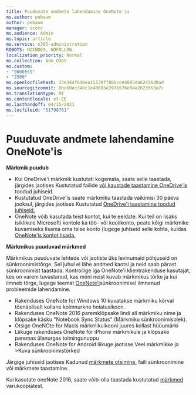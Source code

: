 ```yaml
---
title: Puuduvate andmete lahendamine OneNote'is
ms.author: pebaum
author: pebaum
manager: scotv
ms.audience: Admin
ms.topic: article
ms.service: o365-administration
ROBOTS: NOINDEX, NOFOLLOW
localization_priority: Normal
ms.collection: Adm_O365
ms.custom:
- "9000559"
- "2500"
ms.openlocfilehash: 33e344f6d6ea15139ff88bcce4885da62456d8ad
ms.sourcegitcommit: 8bc60ec34bc1e40685e3976576e04a2623f63a7c
ms.translationtype: MT
ms.contentlocale: et-EE
ms.lasthandoff: 04/15/2021
ms.locfileid: "51798761"
---
```

# <a name="resolving-missing-data-in-onenote"></a>Puuduvate andmete lahendamine OneNote'is

**Märkmik puudub**

- Kui OneDrive'i märkmik kustutati kogemata, saate selle taastada, järgides jaotises Kustutatud failide [või kaustade taastamine OneDrive'is](https://support.office.com/article/949ada80-0026-4db3-a953-c99083e6a84f) toodud juhiseid.
- Kustutatud OneDrive'is saate märkmiku taastada vaikimisi 30 päeva jooksul, järgides jaotises Kustutatud [OneDrive'i taastamine toodud juhiseid.](https://docs.microsoft.com/onedrive/restore-deleted-onedrive)
- OneNote võib kasutada teist kontot, kui te eeldate. Kui teil on lisaks isiklikule Microsofti kontole ka töö- või koolikonto, peate kõigi märkmike kuvamiseks lisama oma teise konto (lugege juhiseid selle kohta, kuidas [OneNote'is kontot lisada.](https://support.office.com/article/5afff855-54ee-47e4-a773-db048d4ac299)

**Märkmikus puuduvad märkmed**

Märkmikus puuduvate lehtede või jaotiste üks levinumaid põhjuseid on sünkroonimistõrge. Sel juhul ei lähe andmed kaotsi ja neid saab pärast sünkroonimist taastada. Kontrollige iga OneNote'i klientrakenduse kasutajat, kes on varem tuvastanud, kas mõni neist kuvab märkmikus tõrke ja kui ilmneb tõrge, lugege teemat [OneNote'i](https://support.office.com/article/299495ef-66d1-448f-90c1-b785a6968d45)sünkroonimisel ilmnenud probleemide lahendamine.

- Rakenduses OneNote for Windows 10 kuvatakse märkmiku kõrval tõenäoliselt kollane kolmnurkne hoiatusikoon.
- Rakenduses OneNote 2016 paremklõpsake lindi all märkmiku nime ja klõpsake käsku "Notebook Sync Status" (Märkmiku sünkroonimisolek).
- Otsige OneNOte for Macis märkmikuikooni juures kollast hüüumärki
- Liikuge rakenduses OneNote for iPhone märkmikule ja klõpsake paremas ülanurgas toimingunuppu
- Rakenduses OneNote for Android liikuge jaotisse Veel märkmikke ja >Kuva sünkroonimistõrked

Järgige juhiseid jaotises Kadunud [märkmete otsimine,](https://support.office.com/article/32cb2bd7-afe7-44d2-a711-398a88421287) faili sünkroonimine või märkmete taastamine.

Kui kasutate oneNote 2016, saate võib-olla taastada kustutatud [märkmed](https://support.office.com/article/32ed1036-74fd-4c21-bc28-033a486e6b14) varukoopiatest.